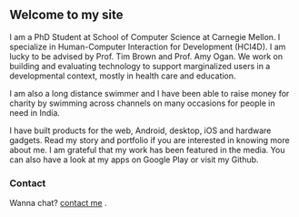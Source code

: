 ## Welcome to my site

I am a PhD Student at School of Computer Science at Carnegie Mellon. I specialize in Human-Computer Interaction for Development (HCI4D). I am lucky to be advised by Prof. Tim Brown and Prof. Amy Ogan. We work on building and evaluating technology to support marginalized users in a developmental context, mostly in health care and education. 

I am also a long distance swimmer and I have been able to raise money for charity by swimming across channels on many occasions for people in need in India. 

I have built products for the web, Android, desktop, iOS and hardware gadgets. Read my story and portfolio if you are interested in knowing more about me. I am grateful that my work has been featured in the media. You can also have a look at my apps on Google Play or visit my Github.

###  Contact

Wanna chat? [contact me](mailto:kmarkiv@cmu.edu) .
